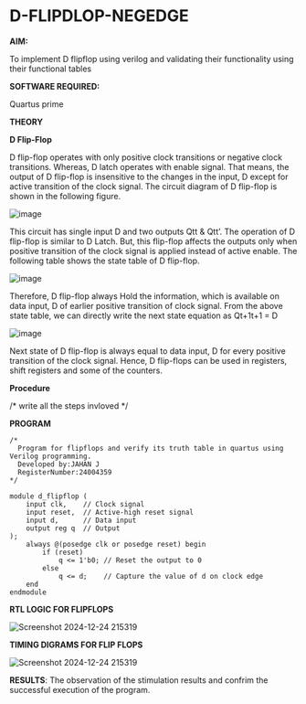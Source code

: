 # D-FLIPDLOP-NEGEDGE

**AIM:**

To implement  D flipflop using verilog and validating their functionality using their functional tables

**SOFTWARE REQUIRED:**

Quartus prime

**THEORY**

**D Flip-Flop**

D flip-flop operates with only positive clock transitions or negative clock transitions. Whereas, D latch operates with enable signal. That means, the output of D flip-flop is insensitive to the changes in the input, D except for active transition of the clock signal. The circuit diagram of D flip-flop is shown in the following figure.

![image](https://github.com/naavaneetha/D-FLIPDLOP-NEGEDGE/assets/154305477/48c81fe8-bc3f-40e7-95e2-519fc155ad51)

This circuit has single input D and two outputs Qtt & Qtt’. The operation of D flip-flop is similar to D Latch. But, this flip-flop affects the outputs only when positive transition of the clock signal is applied instead of active enable. The following table shows the state table of D flip-flop.

![image](https://github.com/naavaneetha/D-FLIPDLOP-NEGEDGE/assets/154305477/e5f3fda7-68ec-4a3a-a0a4-cf6f9cc4ab55)

Therefore, D flip-flop always Hold the information, which is available on data input, D of earlier positive transition of clock signal. From the above state table, we can directly write the next state equation as Qt+1t+1 = D

![image](https://github.com/naavaneetha/D-FLIPDLOP-NEGEDGE/assets/154305477/8592c0d8-2917-4142-91b9-d6c30dd891d2)

Next state of D flip-flop is always equal to data input, D for every positive transition of the clock signal. Hence, D flip-flops can be used in registers, shift registers and some of the counters.

**Procedure**

/* write all the steps invloved */

**PROGRAM**
```
/* 
  Program for flipflops and verify its truth table in quartus using Verilog programming.
  Developed by:JAHAN J
  RegisterNumber:24004359
*/
```
```
module d_flipflop (
    input clk,    // Clock signal
    input reset,  // Active-high reset signal
    input d,      // Data input
    output reg q  // Output
);
    always @(posedge clk or posedge reset) begin
        if (reset) 
            q <= 1'b0; // Reset the output to 0
        else 
            q <= d;    // Capture the value of d on clock edge
    end
endmodule
```

**RTL LOGIC FOR FLIPFLOPS**



![Screenshot 2024-12-24 215319](https://github.com/user-attachments/assets/762cfe3b-7511-424a-ac12-181f2cc27bb7)



**TIMING DIGRAMS FOR FLIP FLOPS**


![Screenshot 2024-12-24 215319](https://github.com/user-attachments/assets/bd963d6b-569b-4785-81fb-e09525b040b2)



**RESULTS**:
The observation of the stimulation results and confrim the successful execution of the program.
